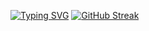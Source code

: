 [![Typing SVG](https://readme-typing-svg.demolab.com/?lines=Art+is+what+you-can-get-away-with)](https://git.io/typing-svg)
[![GitHub Streak](https://streak-stats.demolab.com/?user=DenverCoder1&theme=blue-green)](https://git.io/streak-stats)
